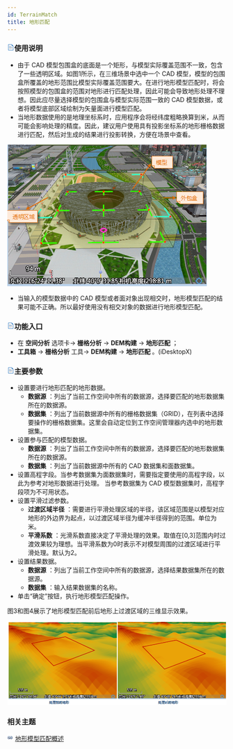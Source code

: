 ```yaml
---
id: TerrainMatch
title: 地形匹配
---
```

### ![](../../../img/read.gif)使用说明

  * 由于 CAD 模型包围盒的底面是一个矩形，与模型实际覆盖范围不一致，包含了一些透明区域。如图1所示，在三维场景中选中一个 CAD 模型，模型的包围盒所覆盖的地形范围比模型实际覆盖范围要大。在进行地形模型匹配时，将会按照模型的包围盒的范围对地形进行匹配处理，因此可能会导致地形处理不理想。因此应尽量选择模型的包围盒与模型实际范围一致的 CAD 模型数据，或者将模型底部区域绘制为矢量面进行模型匹配。
  * 当地形数据使用的是地理坐标系时，应用程序会将经纬度粗略换算到米，从而可能会影响处理的精度。因此，建议用户使用具有投影坐标系的地形栅格数据进行匹配，然后对生成的结果进行投影转换，方便在场景中查看。

![](img/CADModel.png)  

  * 当输入的模型数据中的 CAD 模型或者面对象出现相交时，地形模型匹配的结果可能不正确。所以最好使用没有相交对象的数据进行地形模型匹配。

### ![](../../img/read.gif)功能入口

  * 在 **空间分析** 选项卡-> **栅格分析** -> **DEM构建** -> **地形匹配** ；
  * **工具箱** -> **栅格分析** 工具-> **DEM构建** -> **地形匹配** 。(iDesktopX)

### ![](../../img/read.gif)主要参数

  * 设置要进行地形匹配的地形数据。 
    * **数据源** ：列出了当前工作空间中所有的数据源，选择要匹配的地形数据集所在的数据源。
    * **数据集** ：列出了当前数据源中所有的栅格数据集（GRID），在列表中选择要操作的栅格数据集。这里会自动定位到工作空间管理器内选中的地形数据集。
  * 设置参与匹配的模型数据。 
    * **数据源** ：列出了当前工作空间中所有的数据源，选择要匹配的地形数据集所在的数据源。
    * **数据集** ：列出了当前数据源中所有的 CAD 数据集和面数据集。
  * 设置高程字段。当参考数据集为面数据集时，需要指定要使用的高程字段，以此为参考对地形数据进行处理。 当参考数据集为 CAD 模型数据集时，高程字段项为不可用状态。
  * 设置平滑过滤参数。 
    * **过渡区域半径** ：需要进行平滑处理区域的半径，该区域范围是以模型对应地形的外边界为起点，以过渡区域半径为缓冲半径得到的范围。单位为米。
    * **平滑系数** ：光滑系数直接决定了平滑处理的效果。取值在[0,3]范围内时过渡效果较为理想。当平滑系数为0时表示不对模型周围的过渡区域进行平滑处理。默认为2。
  * 设置结果数据。 
    * **数据源** ：列出了当前工作空间中所有的数据源，选择结果数据集所在的数据源。
    * **数据集** ：输入结果数据集的名称。
  * 单击“确定”按钮，执行地形模型匹配操作。

图3和图4展示了地形模型匹配前后地形上过渡区域的三维显示效果。

![](img/TerrainMatch2.png)  

###  相关主题

![](../../../img/smalltitle.png) [地形模型匹配概述](AboutTerrainMatch)

